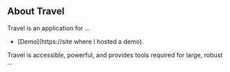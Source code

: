 ## About Travel

Travel is an application for ...

- [Demo](https://site where I hosted a demo).

Travel is accessible, powerful, and provides tools required for large, robust ...
